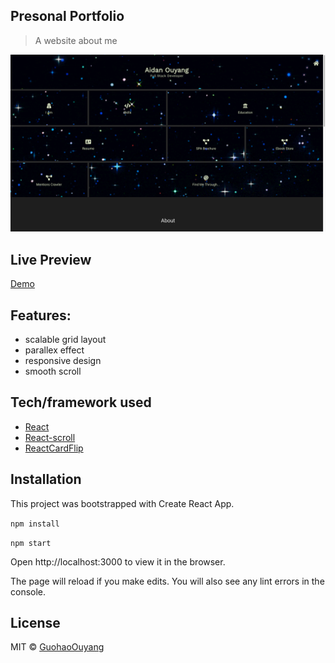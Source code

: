 ## Presonal Portfolio

> A website about me

![ss1](/client/src/components/bgImages/homepage.png?raw=true "Optional Title")

## Live Preview

[Demo](https://guohaoouyang.github.io/portfolio/)

## Features:

- scalable grid layout
- parallex effect
- responsive design
- smooth scroll

## Tech/framework used

- [React](https://reactjs.org/)
- [React-scroll](https://github.com/fisshy/react-scroll)
- [ReactCardFlip](https://github.com/AaronCCWong/react-card-flip)

## Installation

This project was bootstrapped with Create React App.

`npm install`

`npm start`

Open http://localhost:3000 to view it in the browser.

The page will reload if you make edits.
You will also see any lint errors in the console.

## License

MIT © [GuohaoOuyang]()
